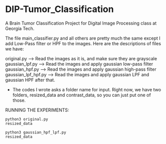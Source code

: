 # DIP-Tumor_Classification
A Brain Tumor Classification Project for Digital Image Processing class at Georgia Tech.

The file main_classifier.py and all others are pretty much the same except I add Low-Pass filter or HPF to the images. 
Here are the descriptions of files we have: 

original.py --> Read the images as it is, and make sure they are grayscale 
gaussian_lpf.py --> Read the images and apply gaussian low-pass filter 
gaussian_hpf.py --> Read the images and apply gaussian high-pass filter
gaussian_lpf_hpf.py --> Read the images and apply gaussian LPF and gaussian HPF after that. 

* The codes I wrote asks a folder name for input. Right now, we have two folders, resized_data and contrast_data, so you can just put one of those. 

RUNNING THE EXPERIMENTS: 

```
python3 original.py
resized_data
```


```
python3 gaussian_hpf_lpf.py
resized_data
```

